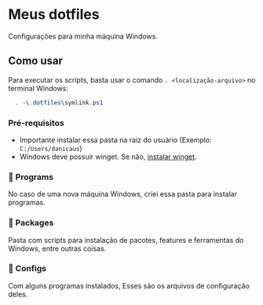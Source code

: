 # Meus dotfiles

Configurações para minha máquina Windows.

## Como usar
Para executar os scripts, basta usar o comando `. <localização-arquivo>` no terminal Windows:
```powershell
  . ~\.dotfiles\symlink.ps1
```

### Pré-requisitos

- Importante instalar essa pasta na raiz do usuário (Exemplo: `C:/Users/danicaus`)
- Windows deve possuir winget. Se não, [instalar winget](https://learn.microsoft.com/pt-br/windows/package-manager/winget/).

###  📂 Programs
No caso de uma nova máquina Windows, criei essa pasta para instalar programas.

###  📂 Packages
Pasta com scripts para instalação de pacotes, features e ferramentas do Windows, entre outras coisas.

### 📂 Configs
Com alguns programas instalados, Esses são os arquivos de configuração deles.

